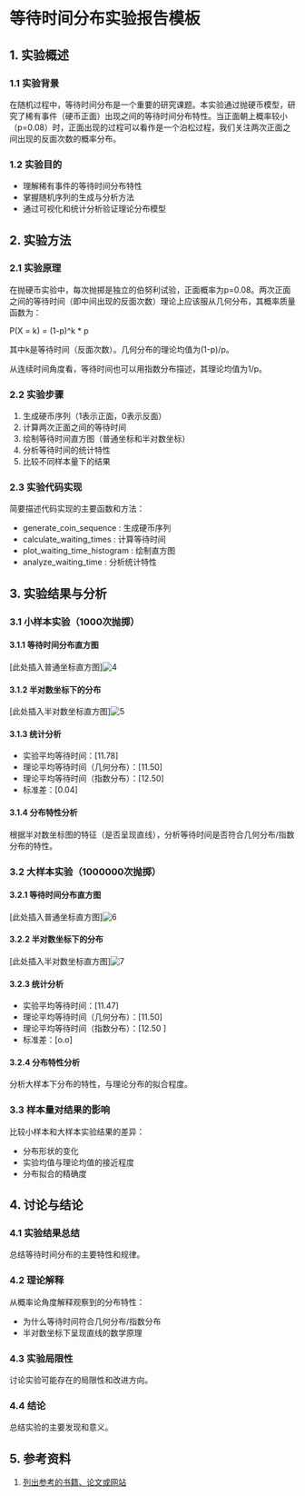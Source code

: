 # 等待时间分布实验报告模板
## 1. 实验概述
### 1.1 实验背景
在随机过程中，等待时间分布是一个重要的研究课题。本实验通过抛硬币模型，研究了稀有事件（硬币正面）出现之间的等待时间分布特性。当正面朝上概率较小（p=0.08）时，正面出现的过程可以看作是一个泊松过程，我们关注两次正面之间出现的反面次数的概率分布。

### 1.2 实验目的
- 理解稀有事件的等待时间分布特性
- 掌握随机序列的生成与分析方法
- 通过可视化和统计分析验证理论分布模型
## 2. 实验方法
### 2.1 实验原理
在抛硬币实验中，每次抛掷是独立的伯努利试验，正面概率为p=0.08。两次正面之间的等待时间（即中间出现的反面次数）理论上应该服从几何分布，其概率质量函数为：

P(X = k) = (1-p)^k * p

其中k是等待时间（反面次数）。几何分布的理论均值为(1-p)/p。

从连续时间角度看，等待时间也可以用指数分布描述，其理论均值为1/p。

### 2.2 实验步骤
1. 生成硬币序列（1表示正面，0表示反面）
2. 计算两次正面之间的等待时间
3. 绘制等待时间直方图（普通坐标和半对数坐标）
4. 分析等待时间的统计特性
5. 比较不同样本量下的结果
### 2.3 实验代码实现
简要描述代码实现的主要函数和方法：

- generate_coin_sequence : 生成硬币序列
- calculate_waiting_times : 计算等待时间
- plot_waiting_time_histogram : 绘制直方图
- analyze_waiting_time : 分析统计特性
## 3. 实验结果与分析
### 3.1 小样本实验（1000次抛掷） 
#### 3.1.1 等待时间分布直方图
[此处插入普通坐标直方图]![4](https://github.com/user-attachments/assets/9483bcff-a806-4113-b613-bf2a4e1125df)

#### 3.1.2 半对数坐标下的分布
[此处插入半对数坐标直方图]![5](https://github.com/user-attachments/assets/04e91505-33be-4420-a647-684a94942022)

 #### 3.1.3 统计分析
- 实验平均等待时间：[11.78]
- 理论平均等待时间（几何分布）：[11.50]
- 理论平均等待时间（指数分布）：[12.50]
- 标准差：[0.04] 
#### 3.1.4 分布特性分析
根据半对数坐标图的特征（是否呈现直线），分析等待时间是否符合几何分布/指数分布的特性。

### 3.2 大样本实验（1000000次抛掷） 
#### 3.2.1 等待时间分布直方图
[此处插入普通坐标直方图]![6](https://github.com/user-attachments/assets/ed184e64-879f-4fd3-9de2-07cce1611fe7)

#### 3.2.2 半对数坐标下的分布
[此处插入半对数坐标直方图]![7](https://github.com/user-attachments/assets/98a92394-e51d-44cd-8989-b1d3e2e51a8d)

#### 3.2.3 统计分析
- 实验平均等待时间：[11.47]
- 理论平均等待时间（几何分布）：[11.50]
- 理论平均等待时间（指数分布）：[12.50
]
- 标准差：[o.o] 
#### 3.2.4 分布特性分析
分析大样本下分布的特性，与理论分布的拟合程度。

### 3.3 样本量对结果的影响
比较小样本和大样本实验结果的差异：

- 分布形状的变化
- 实验均值与理论均值的接近程度
- 分布拟合的精确度
## 4. 讨论与结论
### 4.1 实验结果总结
总结等待时间分布的主要特性和规律。

### 4.2 理论解释
从概率论角度解释观察到的分布特性：
- 为什么等待时间符合几何分布/指数分布
- 半对数坐标下呈现直线的数学原理
### 4.3 实验局限性
讨论实验可能存在的局限性和改进方向。

### 4.4 结论
总结实验的主要发现和意义。

## 5. 参考资料
1. [列出参考的书籍、论文或网站](如果没有可以删除)
